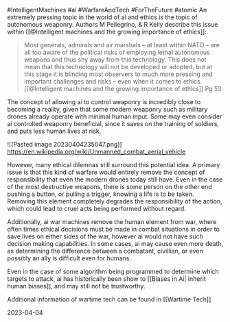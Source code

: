 #IntelligentMachines  #ai #WarfareAndTech #ForTheFuture #atomic 
An extremely pressing topic in the world of ai and ethics is the topic of autonomous weaponry. Authors M Pellegrino, & R Kelly describe this issue within [[@Intelligent machines and the growing importance of ethics]]:

>Most generals, admirals and air marshals – at least within NATO – are all too aware of the political risks of employing lethal autonomous weapons and thus shy away from this technology. This does not mean that this technology will not be developed or adopted, but at this stage it is blinding most observers to much more pressing and important challenges and risks – even when it comes to ethics.
>[[@Intelligent machines and the growing importance of ethics]] Pg 53

The concept of allowing ai to control weaponry is incredibly close to becoming a reality, given that some modern weaponry such as military drones already operate with minimal human input. Some may even consider ai controlled weaponry beneficial, since it saves on the training of soldiers, and puts less human lives at risk.

![[Pasted image 20230404235047.png]]
https://en.wikipedia.org/wiki/Unmanned_combat_aerial_vehicle

However, many ethical dilemnas still surround this potential idea. A primary issue is that this kind of warfare would entirely remove the concept of responsibility that even the modern drones today still have. Even in the case of the most destructive weapons, there is some person on the other end pushing a button, or pulling a trigger, knowing a life is to be taken. Removing this element completely degrades the responsibility of the action, which could lead to cruel acts being performed without regard.

Additionally, ai war machines remove the human element from war, where often times ethical decisions must be made in combat situations in order to save lives on either sides of the war, however ai would not have such decision making capabilities. In some cases, ai may cause even more death, as determining the difference between a combatant, civillian, or even possibly an ally is difficult even for humans. 

Even in the case of some algorithm being programmed to determine which targets to attack, ai has historically been show to [[Biases in Ai| inherit human biases]], and may still not be trustworthy.

Additional information of wartime tech can be found in [[Wartime Tech]]

2023-04-04